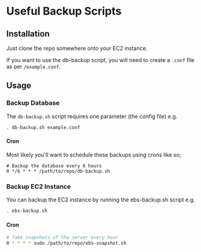 # Useful Backup Scripts

## Installation
Just clone the repo somewhere onto your EC2 instance.

If you want to use the db-backup script, you will need to create a `.conf` file as per `/example.conf`.

## Usage

### Backup Database
The `db-backup.sh` script requires one parameter (the config file) e.g.

```bash
. db-backup.sh example.conf
```

#### Cron
Most likely you'll want to schedule these backups using crons like so;

```
# Backup the database every 6 hours
0 */6 * * * /path/to/repo/db-backup.sh
```

### Backup EC2 Instance

You can backup the EC2 instance by running the ebs-backup.sh script e.g.

```bash
. ebs-backup.sh
```

#### Cron

```bash
# Take snapshots of the server every hour
0 * * * * sudo /path/to/repo/ebs-snapshot.sh
```